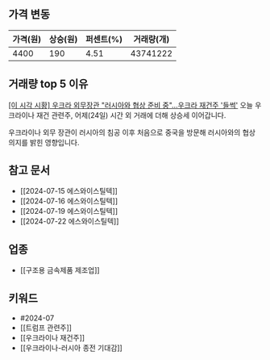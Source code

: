 ## 가격 변동
| 가격(원) | 상승(원) | 퍼센트(%) | 거래량(개)   |
| ----- | ----- | ------ | -------- |
| 4400  | 190   | 4.51   | 43741222 |
## 거래량 top 5 이유
[[이 시각 시황] 우크라 외무장관 "러시아와 협상 준비 중"…우크라 재건주 '들썩'](https://n.news.naver.com/mnews/article/374/0000394480)
오늘 우크라이나 재건 관련주, 어제(24일) 시간 외 거래에 더해 상승세 이어갑니다.   

우크라이나 외무 장관이 러시아의 침공 이후 처음으로 중국을 방문해 러시아와의 협상 의지를 밝힌 영향입니다.
## 참고 문서
 - [[2024-07-15 에스와이스틸텍]]
 - [[2024-07-16 에스와이스틸텍]]
 - [[2024-07-19 에스와이스틸텍]]
 - [[2024-07-22 에스와이스틸텍]]
## 업종
- [[구조용 금속제품 제조업]]
## 키워드
- #2024-07 
- [[트럼프 관련주]]
- [[우크라이나 재건주]]
- [[우크라이나-러시아 종전 기대감]]
